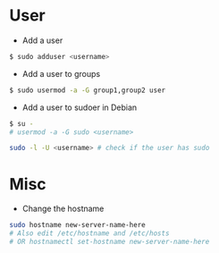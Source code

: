 # User

* Add a user

```bash
$ sudo adduser <username>
```

* Add a user to groups

```bash
$ sudo usermod -a -G group1,group2 user
```

- Add a user to sudoer in Debian

```bash
$ su -
# usermod -a -G sudo <username>

sudo -l -U <username> # check if the user has sudo
```

# Misc

* Change the hostname

```bash
sudo hostname new-server-name-here
# Also edit /etc/hostname and /etc/hosts
# OR hostnamectl set-hostname new-server-name-here
```
